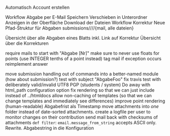 Automatisch Account erstellen

Workflow Abgabe per E-Mail
	Speichern
	Verschieben in Unterordner
	Anzeigen in der Oberfläche
	Download der Dateien
Workflow Korrektur
Neue Pfad-Struktur für Abgaben submissions/<student>/<Blatt>/<timestamp>/{mail, alle dateien}


Übersicht über alle Abgaben eines Blatts inkl. Link auf Korrektur
Übersicht über die Korrekturen

require mails to start with "Abgabe [Nr]"
make sure to never use floats for points (use INTEGER tenths of a point instead)
tag mail if exception occurs
reimplement answer

move submission handling out of commands into a better-named module (how about submission?)
test with subject "AbgabeFoo"
fix travis
test with deliberately valid/invalid UTF8
PGP (students / system)
Do away with html_path configuration option
fix rendering so that we can just include instead of ../htmldocs
allow non-caching of templates (so that we can change templates and immediately see differences)
improve point rendering (human-readable)
Abgabefrist als Timestamp
move attachments into *one* folder instead of date-sorted attachments.
create a logfile per user to monitor changes on their contribution
send mail back with checksums of attachments
`def filter`: `email.message_from_string` accepts ASCII only. Rewrite.
Abgabestring in die Konfiguration
